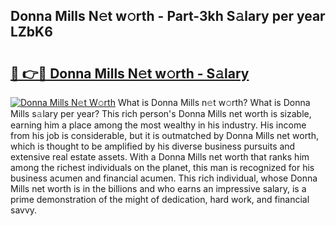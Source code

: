 ## Donna Mills N𝚎t w𝚘rth - Part-3kh S𝚊lary per year LZbK6

# <h2><a href="http://gc4j2j.nevu.top/?p=Donna+Mills">🔗 👉🔴 Donna Mills N𝚎t w𝚘rth - S𝚊lary</a></h2>

[![Donna Mills N𝚎t W𝚘rth](https://i.imgur.com/Oavwk0R.jpeg)](http://gc4j2j.nevu.top/?p=Donna+Mills)
What is Donna Mills n𝚎t w𝚘rth? What is Donna Mills s𝚊lary per year?
This rich person's Donna Mills net worth is sizable, earning him a place among the most wealthy in his industry. His income from his job is considerable, but it is outmatched by Donna Mills net worth, which is thought to be amplified by his diverse business pursuits and extensive real estate assets. With a Donna Mills net worth that ranks him among the richest individuals on the planet, this man is recognized for his business acumen and financial acumen. This rich individual, whose Donna Mills net worth is in the billions and who earns an impressive salary, is a prime demonstration of the might of dedication, hard work, and financial savvy.

